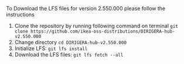 To Download the LFS files for version 2.550.000 please follow the instructions

1. Clone the repository by running following command on terminal `git clone https://github.com/ikea-oss-distributions/DIRIGERA-hub-v2.550.000`
2. Change directory `cd DIRIGERA-hub-v2.550.000`
3. Initialize LFS: `git lfs install`
4. Download the LFS files: `git lfs fetch --all`
